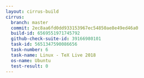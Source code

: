 ```yaml
---
layout: cirrus-build
cirrus:
  branch: master
  commit: 2ec8aa6fd0dd933153967ec54850ae8e49ed46a0
  build-id: 6569551971745792
  github-check-suite-id: 39166980101
  task-id: 5651347590086656
  task-number: 6
  task-name: Linux - TeX Live 2018
  os-name: Ubuntu
  test-result: 0
---
```

